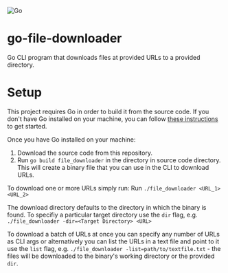 ![Go](https://github.com/gvnmlln/go-file-downloader/.github/workflows/go.yml/badge.svg)

# go-file-downloader
Go CLI program that downloads files at provided URLs to a provided directory.

# Setup

This project requires Go in order to build it from the source code. If you don't have Go installed on your machine, you can follow [these instructions](https://golang.org/doc/install) to get started.

Once you have Go installed on your machine:
1. Download the source code from this repository.
2. Run ```go build file_downloader``` in the directory in source code directory.
This will create a binary file that you can use in the CLI to download URLs.

To download one or more URLs simply run:
Run ```./file_downloader <URL_1> <URL_2>```

The download directory defaults to the directory in which the binary is found.
To specifiy a particular target directory use the ```dir``` flag, e.g. ```./file_downloader -dir=<Target Directory> <URL>```

To download a batch of URLs at once you can specify any number of URLs as CLI args or alternatively you can list the URLs in a text file and point to it use the ```list``` flag, e.g. ```./file_downloader -list=path/to/textfile.txt``` - the files will be downloaded to the binary's working directory or the provided ```dir```.